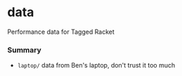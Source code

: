 data
===

Performance data for Tagged Racket

### Summary

- `laptop/` data from Ben's laptop, don't trust it too much
